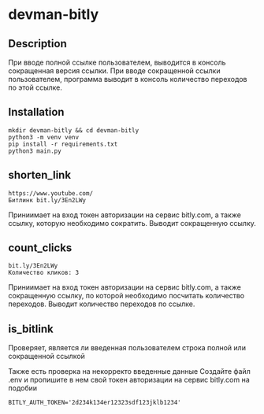 # devman-bitly

## Description

При вводе полной ссылке пользователем, выводится в консоль сокращенная версия ссылки. При вводе сокращенной ссылки пользователем, программа выводит в консоль количество переходов по этой ссылке.
## Installation

```
mkdir devman-bitly && cd devman-bitly
python3 -m venv venv
pip install -r requirements.txt
python3 main.py
```

## shorten_link
```
https://www.youtube.com/
Битлинк bit.ly/3En2LWy
```

Приниимает на вход токен авторизации на сервис bitly.com, а также ссылку, которую необходимо сократить.
Выводит сокращенную ссылку.

## count_clicks
```
bit.ly/3En2LWy
Количество кликов: 3
```
Приниимает на вход токен авторизации на сервис bitly.com, а также сокращенную ссылку, по которой необходимо посчитать количество переходов.
Выводит количество переходов по ссылке.

## is_bitlink

Проверяет, является ли введенная пользователем строка полной или сокращенной ссылкой


Также есть проверка на некорректо введенные данные
Создайте файл .env и пропишите в нем свой токен авторизации на сервис bitly.com на подобии
```
BITLY_AUTH_TOKEN='2d234k134er12323sdf123jklb1234'
```